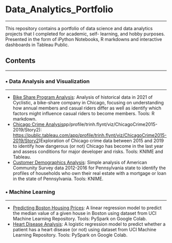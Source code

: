 # Data_Analytics_Portfolio
***
This repository contains a portfolio of data science and data analytics projects that I completed for academic, self- learning, and hobby purposes. Presented in the form of iPython Notebooks, R markdowns and interactive dashboards in Tableau Public.

## Contents
***

### •	Data Analysis and Visualization
***
*	[Bike Share Program Analysis](https://github.com/tnflynt/Data_Analytics_Portfolio/blob/main/Bike%20share%20program%20analysis.Rmd): Analysis of historical data in 2021 of Cyclistic, a bike-share company in Chicago, focusing on understanding how annual members and casual riders differ as well as identify which factors might influence casual riders to become members. Tools: R markdown.
*	[Chicago Crime Analysis](https://public.tableau.com/a)pp/profile/trinh.flynt/viz/ChicagoCrime2015-2019/Story2): https://public.tableau.com/app/profile/trinh.flynt/viz/ChicagoCrime2015-2019/Story2)Exploration of Chicago crime data between 2015 and 2019 to identify how dangerous (or not) Chicago has become in the last year and assess conditions for major developer and risks. Tools: KNIME and Tableau.
*	[Customer Demographics Analysis](https://github.com/tnflynt/Data_Analytics_Portfolio/blob/main/Customer%20Demographics%20Analysis_KNIME.pdf): Simple analysis of American Community Survey data 2012-2016 for Pennsylvania state to identify the profiles of households who own their real estate with a mortgage or loan in the state of Pennsylvania. Tools: KNIME.

### •	Machine Learning
***
*	[Predicting Boston Housing Prices](https://github.com/tnflynt/Data_Analytics_Portfolio/blob/main/Boston_house_price_prediction.ipynb): A linear regression model to predict the median value of a given house in Boston using dataset from UCI Machine Learning Repository. Tools: PySpark on Google Colab.
*	[Heart Disease Analysis](https://github.com/tnflynt/Data_Analytics_Portfolio/blob/main/Heart_disease_prediction.ipynb): A logistic regression model to predict whether a patient has a heart disease (or not) using dataset from UCI Machine Learning Repository. Tools: PySpark on Google Colab.
